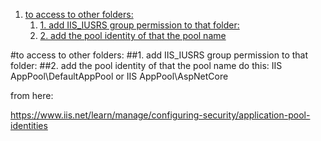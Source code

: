 <!-- TOC insertAnchor:true orderedList:true -->

1. [to access to other folders:](#to-access-to-other-folders)
    1. [1. add IIS_IUSRS group permission to that folder:](#1-add-iisiusrs-group-permission-to-that-folder)
    2. [2. add the pool identity of that the pool name](#2-add-the-pool-identity-of-that-the-pool-name)

<!-- /TOC -->

<a id="markdown-to-access-to-other-folders" name="to-access-to-other-folders"></a>
#to access to other folders: 
<a id="markdown-1-add-iisiusrs-group-permission-to-that-folder" name="1-add-iisiusrs-group-permission-to-that-folder"></a>
##1. add IIS_IUSRS group permission to that folder:
<a id="markdown-2-add-the-pool-identity-of-that-the-pool-name" name="2-add-the-pool-identity-of-that-the-pool-name"></a>
##2. add the pool identity of that the pool name
do this:
    IIS AppPool\DefaultAppPool
or
    IIS AppPool\AspNetCore

from here:

https://www.iis.net/learn/manage/configuring-security/application-pool-identities